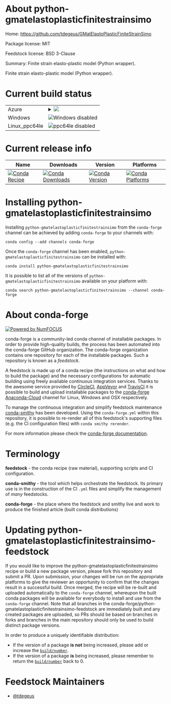 About python-gmatelastoplasticfinitestrainsimo
==============================================

Home: https://github.com/tdegeus/GMatElastoPlasticFiniteStrainSimo

Package license: MIT

Feedstock license: BSD 3-Clause

Summary: Finite strain elasto-plastic model (Python wrapper).

Finite strain elasto-plastic model (Python wrapper).

Current build status
====================


<table>
    
  <tr>
    <td>Azure</td>
    <td>
      <details>
        <summary>
          <a href="https://dev.azure.com/conda-forge/feedstock-builds/_build/latest?definitionId=8605&branchName=master">
            <img src="https://dev.azure.com/conda-forge/feedstock-builds/_apis/build/status/python-gmatelastoplasticfinitestrainsimo-feedstock?branchName=master">
          </a>
        </summary>
        <table>
          <thead><tr><th>Variant</th><th>Status</th></tr></thead>
          <tbody><tr>
              <td>linux_python2.7</td>
              <td>
                <a href="https://dev.azure.com/conda-forge/feedstock-builds/_build/latest?definitionId=8605&branchName=master">
                  <img src="https://dev.azure.com/conda-forge/feedstock-builds/_apis/build/status/python-gmatelastoplasticfinitestrainsimo-feedstock?branchName=master&jobName=linux&configuration=linux_python2.7" alt="variant">
                </a>
              </td>
            </tr><tr>
              <td>linux_python3.6</td>
              <td>
                <a href="https://dev.azure.com/conda-forge/feedstock-builds/_build/latest?definitionId=8605&branchName=master">
                  <img src="https://dev.azure.com/conda-forge/feedstock-builds/_apis/build/status/python-gmatelastoplasticfinitestrainsimo-feedstock?branchName=master&jobName=linux&configuration=linux_python3.6" alt="variant">
                </a>
              </td>
            </tr><tr>
              <td>linux_python3.7</td>
              <td>
                <a href="https://dev.azure.com/conda-forge/feedstock-builds/_build/latest?definitionId=8605&branchName=master">
                  <img src="https://dev.azure.com/conda-forge/feedstock-builds/_apis/build/status/python-gmatelastoplasticfinitestrainsimo-feedstock?branchName=master&jobName=linux&configuration=linux_python3.7" alt="variant">
                </a>
              </td>
            </tr><tr>
              <td>linux_python3.8</td>
              <td>
                <a href="https://dev.azure.com/conda-forge/feedstock-builds/_build/latest?definitionId=8605&branchName=master">
                  <img src="https://dev.azure.com/conda-forge/feedstock-builds/_apis/build/status/python-gmatelastoplasticfinitestrainsimo-feedstock?branchName=master&jobName=linux&configuration=linux_python3.8" alt="variant">
                </a>
              </td>
            </tr><tr>
              <td>osx_python2.7</td>
              <td>
                <a href="https://dev.azure.com/conda-forge/feedstock-builds/_build/latest?definitionId=8605&branchName=master">
                  <img src="https://dev.azure.com/conda-forge/feedstock-builds/_apis/build/status/python-gmatelastoplasticfinitestrainsimo-feedstock?branchName=master&jobName=osx&configuration=osx_python2.7" alt="variant">
                </a>
              </td>
            </tr><tr>
              <td>osx_python3.6</td>
              <td>
                <a href="https://dev.azure.com/conda-forge/feedstock-builds/_build/latest?definitionId=8605&branchName=master">
                  <img src="https://dev.azure.com/conda-forge/feedstock-builds/_apis/build/status/python-gmatelastoplasticfinitestrainsimo-feedstock?branchName=master&jobName=osx&configuration=osx_python3.6" alt="variant">
                </a>
              </td>
            </tr><tr>
              <td>osx_python3.7</td>
              <td>
                <a href="https://dev.azure.com/conda-forge/feedstock-builds/_build/latest?definitionId=8605&branchName=master">
                  <img src="https://dev.azure.com/conda-forge/feedstock-builds/_apis/build/status/python-gmatelastoplasticfinitestrainsimo-feedstock?branchName=master&jobName=osx&configuration=osx_python3.7" alt="variant">
                </a>
              </td>
            </tr><tr>
              <td>osx_python3.8</td>
              <td>
                <a href="https://dev.azure.com/conda-forge/feedstock-builds/_build/latest?definitionId=8605&branchName=master">
                  <img src="https://dev.azure.com/conda-forge/feedstock-builds/_apis/build/status/python-gmatelastoplasticfinitestrainsimo-feedstock?branchName=master&jobName=osx&configuration=osx_python3.8" alt="variant">
                </a>
              </td>
            </tr>
          </tbody>
        </table>
      </details>
    </td>
  </tr>
  <tr>
    <td>Windows</td>
    <td>
      <img src="https://img.shields.io/badge/Windows-disabled-lightgrey.svg" alt="Windows disabled">
    </td>
  </tr>
  <tr>
    <td>Linux_ppc64le</td>
    <td>
      <img src="https://img.shields.io/badge/ppc64le-disabled-lightgrey.svg" alt="ppc64le disabled">
    </td>
  </tr>
</table>

Current release info
====================

| Name | Downloads | Version | Platforms |
| --- | --- | --- | --- |
| [![Conda Recipe](https://img.shields.io/badge/recipe-python--gmatelastoplasticfinitestrainsimo-green.svg)](https://anaconda.org/conda-forge/python-gmatelastoplasticfinitestrainsimo) | [![Conda Downloads](https://img.shields.io/conda/dn/conda-forge/python-gmatelastoplasticfinitestrainsimo.svg)](https://anaconda.org/conda-forge/python-gmatelastoplasticfinitestrainsimo) | [![Conda Version](https://img.shields.io/conda/vn/conda-forge/python-gmatelastoplasticfinitestrainsimo.svg)](https://anaconda.org/conda-forge/python-gmatelastoplasticfinitestrainsimo) | [![Conda Platforms](https://img.shields.io/conda/pn/conda-forge/python-gmatelastoplasticfinitestrainsimo.svg)](https://anaconda.org/conda-forge/python-gmatelastoplasticfinitestrainsimo) |

Installing python-gmatelastoplasticfinitestrainsimo
===================================================

Installing `python-gmatelastoplasticfinitestrainsimo` from the `conda-forge` channel can be achieved by adding `conda-forge` to your channels with:

```
conda config --add channels conda-forge
```

Once the `conda-forge` channel has been enabled, `python-gmatelastoplasticfinitestrainsimo` can be installed with:

```
conda install python-gmatelastoplasticfinitestrainsimo
```

It is possible to list all of the versions of `python-gmatelastoplasticfinitestrainsimo` available on your platform with:

```
conda search python-gmatelastoplasticfinitestrainsimo --channel conda-forge
```


About conda-forge
=================

[![Powered by NumFOCUS](https://img.shields.io/badge/powered%20by-NumFOCUS-orange.svg?style=flat&colorA=E1523D&colorB=007D8A)](http://numfocus.org)

conda-forge is a community-led conda channel of installable packages.
In order to provide high-quality builds, the process has been automated into the
conda-forge GitHub organization. The conda-forge organization contains one repository
for each of the installable packages. Such a repository is known as a *feedstock*.

A feedstock is made up of a conda recipe (the instructions on what and how to build
the package) and the necessary configurations for automatic building using freely
available continuous integration services. Thanks to the awesome service provided by
[CircleCI](https://circleci.com/), [AppVeyor](https://www.appveyor.com/)
and [TravisCI](https://travis-ci.com/) it is possible to build and upload installable
packages to the [conda-forge](https://anaconda.org/conda-forge)
[Anaconda-Cloud](https://anaconda.org/) channel for Linux, Windows and OSX respectively.

To manage the continuous integration and simplify feedstock maintenance
[conda-smithy](https://github.com/conda-forge/conda-smithy) has been developed.
Using the ``conda-forge.yml`` within this repository, it is possible to re-render all of
this feedstock's supporting files (e.g. the CI configuration files) with ``conda smithy rerender``.

For more information please check the [conda-forge documentation](https://conda-forge.org/docs/).

Terminology
===========

**feedstock** - the conda recipe (raw material), supporting scripts and CI configuration.

**conda-smithy** - the tool which helps orchestrate the feedstock.
                   Its primary use is in the construction of the CI ``.yml`` files
                   and simplify the management of *many* feedstocks.

**conda-forge** - the place where the feedstock and smithy live and work to
                  produce the finished article (built conda distributions)


Updating python-gmatelastoplasticfinitestrainsimo-feedstock
===========================================================

If you would like to improve the python-gmatelastoplasticfinitestrainsimo recipe or build a new
package version, please fork this repository and submit a PR. Upon submission,
your changes will be run on the appropriate platforms to give the reviewer an
opportunity to confirm that the changes result in a successful build. Once
merged, the recipe will be re-built and uploaded automatically to the
`conda-forge` channel, whereupon the built conda packages will be available for
everybody to install and use from the `conda-forge` channel.
Note that all branches in the conda-forge/python-gmatelastoplasticfinitestrainsimo-feedstock are
immediately built and any created packages are uploaded, so PRs should be based
on branches in forks and branches in the main repository should only be used to
build distinct package versions.

In order to produce a uniquely identifiable distribution:
 * If the version of a package **is not** being increased, please add or increase
   the [``build/number``](https://conda.io/docs/user-guide/tasks/build-packages/define-metadata.html#build-number-and-string).
 * If the version of a package **is** being increased, please remember to return
   the [``build/number``](https://conda.io/docs/user-guide/tasks/build-packages/define-metadata.html#build-number-and-string)
   back to 0.

Feedstock Maintainers
=====================

* [@tdegeus](https://github.com/tdegeus/)

